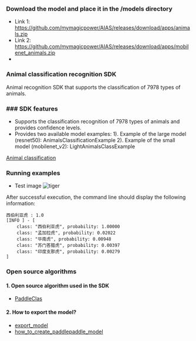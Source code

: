 
### Download the model and place it in the /models directory
- Link 1: https://github.com/mymagicpower/AIAS/releases/download/apps/animals.zip
- Link 2: https://github.com/mymagicpower/AIAS/releases/download/apps/mobilenet_animals.zip
- 
### Animal classification recognition SDK
Animal recognition SDK that supports the classification of 7978 types of animals.

### ### SDK features
- Supports the classification recognition of 7978 types of animals and provides confidence levels.
- Provides two available model examples:
  1). Example of the large model (resnet50): AnimalsClassificationExample
  2). Example of the small model (mobilenet_v2): LightAnimalsClassExample

[Animal classification](https://aias-home.oss-cn-beijing.aliyuncs.com/AIAS/animal_sdk/animals.txt)

### Running examples
- Test image
![tiger](https://aias-home.oss-cn-beijing.aliyuncs.com/AIAS/animal_sdk/tiger.jpeg)

After successful execution, the command line should display the following information:
```text
西伯利亚虎 : 1.0
[INFO ] - [
	class: "西伯利亚虎", probability: 1.00000
	class: "孟加拉虎", probability: 0.02022
	class: "华南虎", probability: 0.00948
	class: "苏门答腊虎", probability: 0.00397
	class: "印度支那虎", probability: 0.00279
]
```


### Open source algorithms
#### 1. Open source algorithm used in the SDK
- [PaddleClas](https://github.com/PaddlePaddle/PaddleClas)
#### 2. How to export the model?
- [export_model](https://github.com/PaddlePaddle/PaddleClas/blob/release%2F2.2/tools/export_model.py)    
- [how_to_create_paddlepaddle_model](http://docs.djl.ai/docs/paddlepaddle/how_to_create_paddlepaddle_model_zh.html)   

